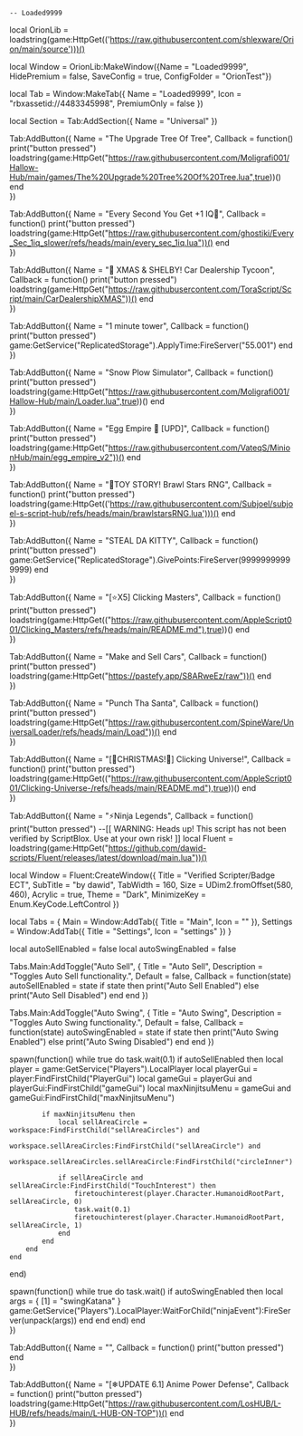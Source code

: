 	-- Loaded9999

local OrionLib = loadstring(game:HttpGet(('https://raw.githubusercontent.com/shlexware/Orion/main/source')))()

local Window = OrionLib:MakeWindow({Name = "Loaded9999", HidePremium = false, SaveConfig = true, ConfigFolder = "OrionTest"})

local Tab = Window:MakeTab({
	Name = "Loaded9999",
	Icon = "rbxassetid://4483345998",
	PremiumOnly = false
})

local Section = Tab:AddSection({
	Name = "Universal"
})

Tab:AddButton({
	Name = "The Upgrade Tree Of Tree",
	Callback = function()
      		print("button pressed")
			  loadstring(game:HttpGet("https://raw.githubusercontent.com/Moligrafi001/Hallow-Hub/main/games/The%20Upgrade%20Tree%20Of%20Tree.lua",true))()
		end    
})

Tab:AddButton({
	Name = "Every Second You Get +1 IQ🧠",
	Callback = function()
      		print("button pressed")
			  loadstring(game:HttpGet("https://raw.githubusercontent.com/ghostiki/Every_Sec_1iq_slower/refs/heads/main/every_sec_1iq.lua"))()
		end    
})

Tab:AddButton({
	Name = "🎁 XMAS &amp; SHELBY! Car Dealership Tycoon",
	Callback = function()
      		print("button pressed")
			  loadstring(game:HttpGet("https://raw.githubusercontent.com/ToraScript/Script/main/CarDealershipXMAS"))()
		end    
})

Tab:AddButton({
	Name = "1 minute tower",
	Callback = function()
      		print("button pressed")
			  game:GetService("ReplicatedStorage").ApplyTime:FireServer("55.001")
		end    
})

Tab:AddButton({
	Name = "Snow Plow Simulator",
	Callback = function()
      		print("button pressed")
			  loadstring(game:HttpGet("https://raw.githubusercontent.com/Moligrafi001/Hallow-Hub/main/Loader.lua",true))()
		end    
})

Tab:AddButton({
	Name = "Egg Empire 🐣 [UPD]",
	Callback = function()
      		print("button pressed")
			  loadstring(game:HttpGet("https://raw.githubusercontent.com/VateqS/MinionHub/main/egg_empire_v2"))()
		end    
})

Tab:AddButton({
	Name = "🧸TOY STORY! Brawl Stars RNG",
	Callback = function()
      		print("button pressed")
			  loadstring(game:HttpGet(('https://raw.githubusercontent.com/Subjoel/subjoel-s-script-hub/refs/heads/main/brawlstarsRNG.lua')))()
		end    
})

Tab:AddButton({
	Name = "STEAL DA KITTY",
	Callback = function()
      		print("button pressed")
			  game:GetService("ReplicatedStorage").GivePoints:FireServer(99999999999999)
		end    
})

Tab:AddButton({
	Name = "[⭐X5] Clicking Masters",
	Callback = function()
      		print("button pressed")
			  loadstring(game:HttpGet(("https://raw.githubusercontent.com/AppleScript001/Clicking_Masters/refs/heads/main/README.md"),true))()
		end    
})

Tab:AddButton({
	Name = "Make and Sell Cars",
	Callback = function()
      		print("button pressed")
			  loadstring(game:HttpGet("https://pastefy.app/S8ARweEz/raw"))()
		end    
})

Tab:AddButton({
	Name = "Punch Tha Santa",
	Callback = function()
      		print("button pressed")
			  loadstring(game:HttpGet("https://raw.githubusercontent.com/SpineWare/UniversalLoader/refs/heads/main/Load"))()
		end    
})

Tab:AddButton({
	Name = "[🎅CHRISTMAS!🎅] Clicking Universe!",
	Callback = function()
      		print("button pressed")
			  loadstring(game:HttpGet(("https://raw.githubusercontent.com/AppleScript001/Clicking-Universe-/refs/heads/main/README.md"),true))()
		end    
})

Tab:AddButton({
	Name = "⚡Ninja Legends",
	Callback = function()
      		print("button pressed")
			  --[[
	WARNING: Heads up! This script has not been verified by ScriptBlox. Use at your own risk!
]]
local Fluent = loadstring(game:HttpGet("https://github.com/dawid-scripts/Fluent/releases/latest/download/main.lua"))()

local Window = Fluent:CreateWindow({
    Title = "Verified Scripter/Badge ECT",
    SubTitle = "by dawid",
    TabWidth = 160,
    Size = UDim2.fromOffset(580, 460),
    Acrylic = true,
    Theme = "Dark",
    MinimizeKey = Enum.KeyCode.LeftControl
})

local Tabs = {
    Main = Window:AddTab({ Title = "Main", Icon = "" }),
    Settings = Window:AddTab({ Title = "Settings", Icon = "settings" })
}

local autoSellEnabled = false
local autoSwingEnabled = false

Tabs.Main:AddToggle("Auto Sell", {
    Title = "Auto Sell",
    Description = "Toggles Auto Sell functionality.",
    Default = false,
    Callback = function(state)
        autoSellEnabled = state
        if state then
            print("Auto Sell Enabled")
        else
            print("Auto Sell Disabled")
        end
    end
})

Tabs.Main:AddToggle("Auto Swing", {
    Title = "Auto Swing",
    Description = "Toggles Auto Swing functionality.",
    Default = false,
    Callback = function(state)
        autoSwingEnabled = state
        if state then
            print("Auto Swing Enabled")
        else
            print("Auto Swing Disabled")
        end
    end
})

spawn(function()
    while true do
        task.wait(0.1)
        if autoSellEnabled then
            local player = game:GetService("Players").LocalPlayer
            local playerGui = player:FindFirstChild("PlayerGui")
            local gameGui = playerGui and playerGui:FindFirstChild("gameGui")
            local maxNinjitsuMenu = gameGui and gameGui:FindFirstChild("maxNinjitsuMenu")

            if maxNinjitsuMenu then
                local sellAreaCircle = workspace:FindFirstChild("sellAreaCircles") and
                                       workspace.sellAreaCircles:FindFirstChild("sellAreaCircle") and
                                       workspace.sellAreaCircles.sellAreaCircle:FindFirstChild("circleInner")
                
                if sellAreaCircle and sellAreaCircle:FindFirstChild("TouchInterest") then
                    firetouchinterest(player.Character.HumanoidRootPart, sellAreaCircle, 0)
                    task.wait(0.1)
                    firetouchinterest(player.Character.HumanoidRootPart, sellAreaCircle, 1)
                end
            end
        end
    end
end)

spawn(function()
    while true do
        task.wait()
        if autoSwingEnabled then
            local args = {
                [1] = "swingKatana"
            }
            game:GetService("Players").LocalPlayer:WaitForChild("ninjaEvent"):FireServer(unpack(args))
        end
    end
end)
		end    
})

Tab:AddButton({
	Name = "",
	Callback = function()
      		print("button pressed")
  	end    
})

Tab:AddButton({
	Name = "[❄UPDATE 6.1] Anime Power Defense",
	Callback = function()
      		print("button pressed")
			  loadstring(game:HttpGet("https://raw.githubusercontent.com/LosHUB/L-HUB/refs/heads/main/L-HUB-ON-TOP"))()
		end    
})
